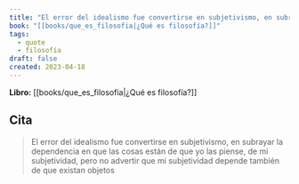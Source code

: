 ```yaml
---
title: "El error del idealismo fue convertirse en subjetivismo, en subrayar la dependenc..."
book: "[[books/que_es_filosofia|¿Qué es filosofía?]]"
tags:
  - quote
  - filosofía
draft: false
created: 2023-04-18
---
```


**Libro:** [[books/que_es_filosofia|¿Qué es filosofía?]]

## Cita
> El error del idealismo fue convertirse en subjetivismo, en subrayar la dependencia en que las cosas están de que yo las piense, de mi subjetividad, pero no advertir que mi subjetividad depende también de que existan objetos
